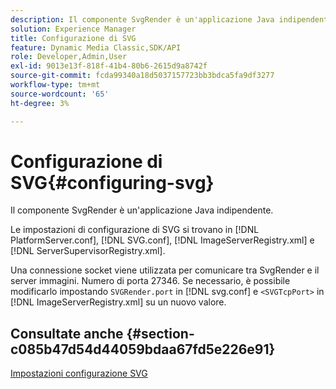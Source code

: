 ```yaml
---
description: Il componente SvgRender è un'applicazione Java indipendente.
solution: Experience Manager
title: Configurazione di SVG
feature: Dynamic Media Classic,SDK/API
role: Developer,Admin,User
exl-id: 9013e13f-818f-41b4-80b6-2615d9a8742f
source-git-commit: fcda99340a18d5037157723bb3bdca5fa9df3277
workflow-type: tm+mt
source-wordcount: '65'
ht-degree: 3%

---
```


# Configurazione di SVG{#configuring-svg}

Il componente SvgRender è un&#39;applicazione Java indipendente.

Le impostazioni di configurazione di SVG si trovano in [!DNL PlatformServer.conf], [!DNL SVG.conf], [!DNL ImageServerRegistry.xml] e [!DNL ServerSupervisorRegistry.xml].

Una connessione socket viene utilizzata per comunicare tra SvgRender e il server immagini. Numero di porta 27346. Se necessario, è possibile modificarlo impostando `SVGRender.port` in [!DNL svg.conf] e `<SVGTcpPort>` in [!DNL ImageServerRegistry.xml] su un nuovo valore.

## Consultate anche {#section-c085b47d54d44059bdaa67fd5e226e91}

[Impostazioni configurazione SVG](../../../is-api/image-serving-api-ref/c-configuration-and-administration/c-server-settings/r-svg.md#reference-232104868b2d4af9a4ac9c87552c0bb5)
